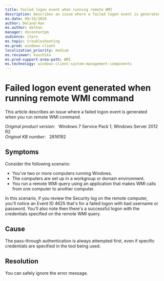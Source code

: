 ```yaml
---
title: Failed logon event when running remote WMI
description: Describes an issue where a failed logon event is generated when you run remote WMI command.
ms.date: 09/16/2020
author: Deland-Han 
ms.author: delhan
manager: dscontentpm
audience: itpro
ms.topic: troubleshooting
ms.prod: windows-client
localization_priority: medium
ms.reviewer: kaushika
ms.prod-support-area-path: WMI
ms.technology: windows-client-system-management-components
---
```

# Failed logon event generated when running remote WMI command

This article describes an issue where a failed logon event is generated when you run remote WMI command.

_Original product version:_ &nbsp; Windows 7 Service Pack 1, Windows Server 2012 R2  
_Original KB number:_ &nbsp; 2816192

## Symptoms

Consider the following scenario:

- You've two or more computers running Windows.
- The computers are set up in a workgroup or domain environment.
- You run a remote WMI query using an application that makes WMI calls from one computer to another computer.

In this scenario, if you review the Security log on the remote computer, you'll notice an Event ID 4625 that's for a failed logon with bad username or password. You'll also note then there's a successful logon with the credentials specified on the remote WMI query.

## Cause

The pass-through authentication is always attempted first, even if specific credentials are specified in the tool being used.

## Resolution

You can safely ignore the error message.
